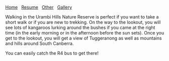 [Home](./)&nbsp;&nbsp;&nbsp;[Resume](assets/resume.pdf)&nbsp;&nbsp;&nbsp;[Other](./other.html)&nbsp;&nbsp;&nbsp;[Gallery](./gallery.html)

Walking in the Urambi Hills Nature Reserve is perfect if you want to take a short walk or if you are new to trekking. On the way to the lookout, you will see lots of kangaroos lurking around the bushes if you came at the right time (in the early morning or in the afternoon before the sun sets). Once you get to the lookout, you will get a view of Tuggeranong as well as mountains and hills around South Canberra.

You can easily catch the R4 bus to get there!

